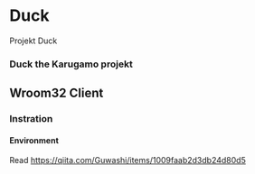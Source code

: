 # Duck
Projekt Duck<br>
### Duck the Karugamo projekt

## Wroom32 Client

### Instration

#### Environment

Read https://qiita.com/Guwashi/items/1009faab2d3db24d80d5